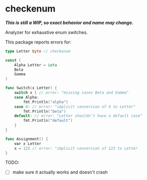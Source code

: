 # checkenum

***This is still a WIP, so exact behavior and name may change.***

Analyzer for exhaustive enum switches.

This package reports errors for:

``` go
type Letter byte // checkenum

const (
	Alpha Letter = iota
	Beta
	Gamma
)

func Switch(x Letter) {
	switch x { // error: "missing cases Beta and Gamma"
	case Alpha:
		fmt.Println("alpha")
	case 4: // error: "implicit conversion of 4 to Letter"
		fmt.Println("beta")
	default: // error: "Letter shouldn't have a default case"
		fmt.Println("default")
	}
}

func Assignment() {
    var x Letter
    x = 123 // error: "implicit conversion of 123 to Letter
}

```

TODO:

* [ ] make sure it actually works and doesn't crash